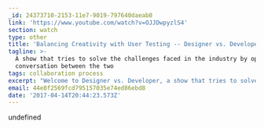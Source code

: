 ```yaml
---
_id: 24373710-2153-11e7-9019-797640daeab0
link: 'https://www.youtube.com/watch?v=OJJDwpyzlS4'
section: watch
type: other
title: 'Balancing Creativity with User Testing -- Designer vs. Developer #2'
tagline: >-
  A show that tries to solve the challenges faced in the industry by opening a
  conversation between the two
tags: collaboration process
excerpt: "Welcome to Designer vs. Developer, a show that tries to solve the challenges faced in the industry by opening a conversation between the two, providing take aways, solutions to workflows, tools & discussions on everyday struggles. \r\n\r\nThis week Mustafa speaks to Ewa Gasperowicz, Front End Developer on the Google Developer Relations Team, about whether the UX movement has over regulated the creative process and how we can bring back that sparkle into a project by making sandwiches."
email: 44e8f2569fcd795157035e74ed86ebd8
date: '2017-04-14T20:44:23.573Z'
---
```

undefined
